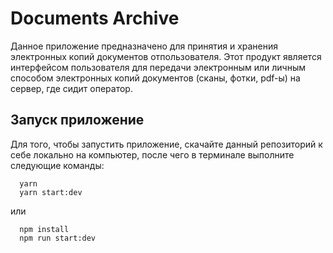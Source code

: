 # Documents Archive

Данное приложение предназначено для принятия и хранения электронных копий документов отпользователя.
Этот продукт является интерфейсом пользователя для передачи электронным или личным способом электронных
копий документов (сканы, фотки, pdf-ы) на сервер, где сидит оператор.

## Запуск приложение

Для того, чтобы запустить приложение, скачайте данный репозиторий к себе локально на компьютер, после чего в терминале выполните следующие команды:

```shell
  yarn
  yarn start:dev
```

или

```shell
  npm install
  npm run start:dev
```
